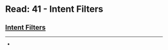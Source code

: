 # Read: 41 - Intent Filters

## [Intent Filters](https://developer.android.com/training/basics/intents/filters)
****
  * 